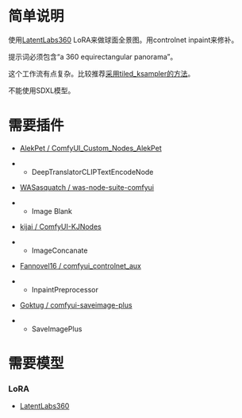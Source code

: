 # 简单说明

使用[LatentLabs360](https://civitai.com/models/10753/latentlabs360) LoRA来做球面全景图。用controlnet inpaint来修补。

提示词必须包含“a 360 equirectangular panorama”。

这个工作流有点复杂。比较推荐[采用tiled_ksampler的方法](https://github.com/phyblas/stadif_comfyui_workflow/blob/master/workflow/latentlabs360_tiled_ksampler球面全景图.json)。

不能使用SDXL模型。

# 需要插件

- [AlekPet / ComfyUI_Custom_Nodes_AlekPet](https://github.com/AlekPet/ComfyUI_Custom_Nodes_AlekPet)
- - DeepTranslatorCLIPTextEncodeNode

- [WASasquatch / was-node-suite-comfyui](https://github.com/WASasquatch/was-node-suite-comfyui)
- - Image Blank

- [kijai / ComfyUI-KJNodes](https://github.com/kijai/ComfyUI-KJNodes)
- - ImageConcanate

- [Fannovel16 / comfyui_controlnet_aux](https://github.com/Fannovel16/comfyui_controlnet_aux)
- - InpaintPreprocessor

- [Goktug / comfyui-saveimage-plus](https://github.com/Goktug/comfyui-saveimage-plus)
- - SaveImagePlus

# 需要模型

### LoRA
- [LatentLabs360](https://civitai.com/models/10753/latentlabs360)